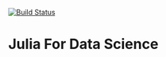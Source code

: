 [![Build Status](https://travis-ci.org/joshday/JuliaForDataScience.jl.svg?branch=master)](https://travis-ci.org/joshday/JuliaForDataScience.jl)

# Julia For Data Science